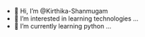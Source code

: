 - 👋 Hi, I’m @Kirthika-Shanmugam
- 👀 I’m interested in learning technologies ...
- 🌱 I’m currently learning python ...


<!---
Kirthika-Shanmugam/Kirthika-Shanmugam is a ✨ special ✨ repository because its `README.md` (this file) appears on your GitHub profile.
You can click the Preview link to take a look at your changes.
--->
